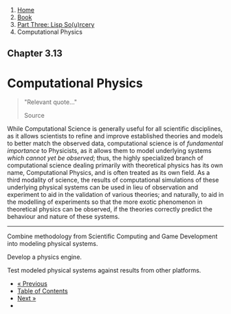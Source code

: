 <ol class="breadcrumb">
  <li><a href="/">Home</a></li>
  <li><a href="/book/">Book</a></li>
  <li><a href="/book/3-0-0-overview/">Part Three: Lisp So(u)rcery</a></li>
  <li class="active">Computational Physics</li>
</ol>

## Chapter 3.13

# Computational Physics

> "Relevant quote..."
> <footer>Source</footer>

While Computational Science is generally useful for all scientific disciplines, as it allows scientists to refine and improve established theories and models to better match the observed data, computational science is of *fundamental importance* to Physicists, as it allows them to model underlying systems *which cannot yet be observed*; thus, the highly specialized branch of computational science dealing primarily with theoretical physics has its own name, Computational Physics, and is often treated as its own field.  As a third modality of science, the results of computational simulations of these underlying physical systems can be used in lieu of observation and experiment to aid in the validation of various theories; and naturally, to aid in the modelling of experiments so that the more exotic phenomenon in theoretical physics can be observed, if the theories correctly predict the behaviour and nature of these systems.

---

Combine methodology from Scientific Computing and Game Development into modeling physical systems.

Develop a physics engine.

Test modeled physical systems against results from other platforms.

<ul class="pager">
  <li class="previous"><a href="/book/3-12-0-scientific-computing/">&laquo; Previous</a></li>
  <li><a href="/book/">Table of Contents</a></li>
  <li class="next"><a href="/book/3-14-0-quantum-computing/">Next &raquo;</a><li>
</ul>
